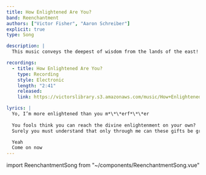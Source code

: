 ```yaml
---
title: How Enlightened Are You?
band: Reenchantment
authors: ["Victor Fisher", "Aaron Schreiber"]
explicit: true
type: Song

description: |
  This music conveys the deepest of wisdom from the lands of the east!

recordings:
  - title: How Enlightened Are You?
    type: Recording
    style: Electronic
    length: "2:41"
    released: 
    link: https://victorslibrary.s3.amazonaws.com/music/How+Enlightened+Are+You/How+Enlightened+Are+You.mp3

lyrics: |
  Yo, I’m more enlightened than you m*\*\*erf*\*\*er
  
  You fools think you can reach the divine enlightenment on your own?
  Surely you must understand that only through me can these gifts be granted to you

  Yeah
  Come on now
---
```


import ReenchantmentSong from "~/components/ReenchantmentSong.vue"

<ReenchantmentSong :songData="$frontmatter" />
